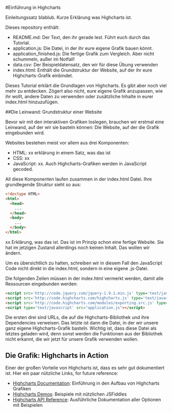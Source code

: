 #Einführung in Highcharts

Einleitungssatz blablub. Kurze Erklärung was Highcharts ist.

Dieses repository enthält:

* README.md: Der Text, den ihr gerade lest. Führt euch durch das Tutorial.
* application.js: Die Datei, in der ihr eure eigene Grafik bauen könnt.
* application_finished.js: Die fertige Grafik zum Vergleich. Aber nicht schummeln, außer im Notfall!
* data.csv: Der Beispieldatensatz, den wir für diese Übung verwenden
* index.html: Enthält die Grundstruktur der Website, auf der ihr eure Highcharts-Grafik einbindet.

Dieses Tutorial erklärt die Grundlagen von Highcharts. Es gibt aber noch viel mehr zu entdecken. Zögert also nicht, eure eigene Grafik anzupassen, wie ihr wollt, andere Daten zu verwenden oder zusätzliche Inhalte in eurer index.html hinzuzufügen.

##Die Leinwand: Grundstruktur einer Website

Bevor wir mit den interaktiven Grafiken loslegen, brauchen wir erstmal eine Leinwand, auf der wir sie basteln können: Die Website, auf der die Grafik eingebunden wird.

Websites bestehen meist vor allem aus drei Komponenten:

* HTML: xx erklärung in einem Satz, was das ist
* CSS: xx
* JavaScript: xx. Auch Highcharts-Grafiken werden in JavaScript gecoded.

All diese Komponenten laufen zusammen in der index.html Datei. Ihre grundlegende Struktur sieht so aus:

````html
<!doctype HTML>
<html>
  <head>
    ...
  </head>
  <body>
    ...
  </body>
</html>
````

xx Erklärung, was das ist.
Das ist im Prinzip schon eine fertige Website. Sie hat im jetzigen Zustand allerdings noch keinen Inhalt. Das wollen wir ändern.

Um es übersichtlich zu halten, schreiben wir in diesem Fall den JavaScript Code nicht direkt in die index.html, sondern in eine eigene .js-Datei.

Die folgenden Zeilen müssen in der index.html vermerkt werden, damit alle Ressourcen eingebunden werden:

````html
<script src='http://code.jquery.com/jquery-1.9.1.min.js' type='text/javascript'></script>
<script src='http://code.highcharts.com/highcharts.js' type='text/javascript'></script>
<script src='http://code.highcharts.com/modules/exporting.src.js' type='text/javascript'></script>
<script type='text/javascript' src="application.js"></script>
````
Die ersten drei sind URLs, die auf die Highcharts-Bibliothek und ihre Dependencies verweisen. Das letzte ist dann die Datei, in der wir unsere ganz eigene Highcharts-Grafik basteln. Wichtig ist, dass diese Datei als letztes geladen wird, denn sonst werden die Funktionen aus der Bibliothek nicht erkannt, die wir jetzt für unsere Grafik verwenden wollen.

## Die Grafik: Highcharts in Action

Einer der großen Vorteile von Highcharts ist, dass es sehr gut dokumentiert ist. Hier ein paar nützliche Links, for future reference:

* [Highcharts Documentation](http://www.highcharts.com/docs): Einführung in den Aufbau von Highcharts Grafiken
* [Highcharts Demos](http://www.highcharts.com/demo/): Beispiele mit nützlichen JSFiddles
* [Highcharts API Reference](): Ausführliche Dokumentation aller Optionen mit Beispielen


